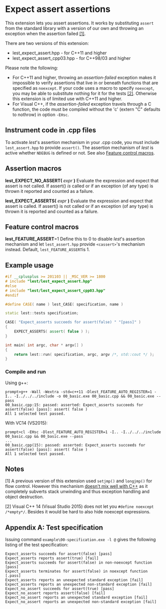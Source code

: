 Expect assert assertions
========================
This extension lets you assert assertions. It works by substituting `assert` from the standard library with a version of our own and throwing an exception when the assertion failed [[1]](#notes).

There are two versions of this extension:

- lest_expect_assert.hpp - for C++11 and higher
- lest_expect_assert_cpp03.hpp - for C++98/03 and higher

Please note the following:
- For C++11 and higher, throwing an *assertion-failed* exception makes it impossible to verify assertions that live in or beneath functions that are specified as `noexcept`. If your code uses a macro to specify `noexcept`, you may be able to substitute nothing for it for the tests [[2]](#notes). Otherwise this extension is of limited use with C++11 and higher.
- For Visual C++, if the *assertion-failed* exception travels through a C function, the code must be compiled without the 'c' (extern "C" defaults to nothrow) in option `-EHsc`.


Instrument code in .cpp files
-----------------------------
To activate *lest*'s assertion mechanism in your .cpp code, you must include
`lest_assert.hpp` to provide `assert()`. The assertion mechanism of *lest* is active whether `NDEBUG` is defined or not. See also [Feature control macros](#feature-control-macros).


Assertion macros
----------------
**lest_EXPECT_NO_ASSERT(** _expr_ **)**
Evaluate the expression and expect that assert is not called. If assert() *is* called or if an exception (of any type) is thrown it reported and counted as a failure.

**lest_EXPECT_ASSERTS(** _expr_ **)**
Evaluate the expression and expect that assert is called. If assert() is not called or if an exception (of any type) is thrown it is reported and counted as a failure.

Feature control macros
----------------------
**lest_FEATURE_ASSERT**=1
Define this to 0 to disable *lest*'s assertion mechanism and let `lest_assert.hpp` provide `<cassert>`'s mechanism instead. Default, `lest_FEATURE_ASSERT`is 1.


Example usage
-------------

```Cpp
#if __cplusplus >= 201103 || _MSC_VER >= 1800
# include "lest/lest_expect_assert.hpp"
#else
# include "lest/lest_expect_assert_cpp03.hpp"
#endif

#define CASE( name ) lest_CASE( specification, name )

static lest::tests specification;

CASE( "Expect_asserts succeeds for assert(false) " "[pass]" )
{
    EXPECT_ASSERTS( assert( false ) );
}

int main( int argc, char * argv[] )
{
    return lest::run( specification, argc, argv /*, std::cout */ );
}
```

### Compile and run

Using g++:
```
prompt>g++ -Wall -Wextra -std=c++11 -Dlest_FEATURE_AUTO_REGISTER=1 -I.. -I../../../include -o 00_basic.exe 00_basic.cpp && 00_basic.exe --pass
00_basic.cpp:15: passed: asserted: Expect_asserts succeeds for assert(false) [pass]: assert( false )
All 1 selected test passed.
```
With VC14 (VS2015):
```
prompt>cl -EHsc -Dlest_FEATURE_AUTO_REGISTER=1 -I.. -I../../../include 00_basic.cpp && 00_basic.exe --pass
...
00_basic.cpp(15): passed: asserted: Expect_asserts succeeds for assert(false) [pass]: assert( false )
All 1 selected test passed.
```

Notes
-----
[1] A previous version of this extension used `setjmp()` and `longjmp()` for flow control. However this mechanism [doesn't mix well with C++](http://stackoverflow.com/a/1376099/437272) as it completely subverts stack unwinding and thus exception handling and object destruction.

[2] Visual C++ 14 (Visual Studio 2015) does not let you `#define noexcept /*empty*/`. Besides it would be hard to also hide noexcept expressions.


Appendix A: Test specification
------------------------------
Issuing command `example\00-specification.exe -l @` gives the following listing of the test specification:

```
Expect_asserts succeeds for assert(false) [pass]
Expect_asserts reports assert(true) [fail]
Expect_asserts succeeds for assert(false) in non-noexcept function [pass]
Expect_asserts terminates for assert(false) in noexcept function [.pass]
Expect_asserts reports an unexpected standard exception [fail]
Expect_asserts reports an unexpected non-standard exception [fail]
Expect_no_assert succeeds for assert(true) [pass]
Expect_no_assert reports assert(false) [fail]
Expect_no_assert reports an unexpected standard exception [fail]
Expect_no_assert reports an unexpected non-standard exception [fail]
```

